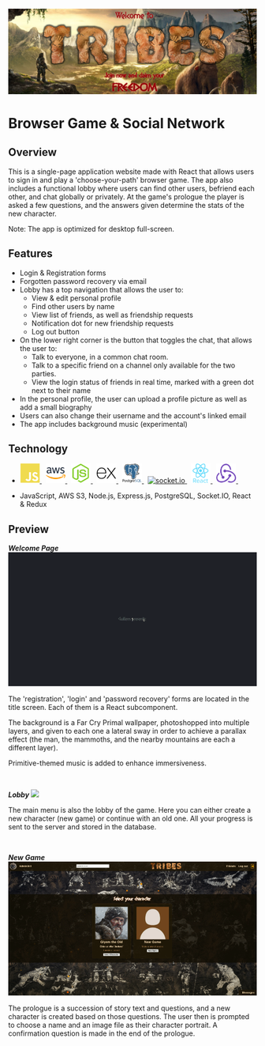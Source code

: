 <img src="public/github_tribes_logo.png"></img>

# Browser Game & Social Network

## Overview

This is a single-page application website made with React that allows users to sign in and play a 'choose-your-path' browser game.
The app also includes a functional lobby where users can find other users, befriend each other, and chat globally or privately.
At the game's prologue the player is asked a few questions, and the answers given determine the stats of the new character.

Note: The app is optimized for desktop full-screen.

## Features

-   Login & Registration forms
-   Forgotten password recovery via email
-   Lobby has a top navigation that allows the user to:
    -   View & edit personal profile
    -   Find other users by name
    -   View list of friends, as well as friendship requests
    -   Notification dot for new friendship requests
    -   Log out button
-   On the lower right corner is the button that toggles the chat, that allows the user to:
    -   Talk to everyone, in a common chat room.
    -   Talk to a specific friend on a channel only available for the two parties.
    -   View the login status of friends in real time, marked with a green dot next to their name
-   In the personal profile, the user can upload a profile picture as well as add a small biography
-   Users can also change their username and the account's linked email
-   The app includes background music (experimental)

## Technology

-   <p> <a href="https://developer.mozilla.org/en-US/docs/Web/JavaScript" target="_blank"> <img src="https://raw.githubusercontent.com/devicons/devicon/c5378d6c2510ffa0b3e4475af95618a8048d6cf1/icons/javascript/javascript-plain.svg" alt="javascript" width="40" height="40"/> </a> &nbsp; <a href="https://aws.amazon.com" target="_blank"> <img src="https://raw.githubusercontent.com/devicons/devicon/c5378d6c2510ffa0b3e4475af95618a8048d6cf1/icons/amazonwebservices/amazonwebservices-original-wordmark.svg" alt="aws" width="40" height="40"/> </a> &nbsp; <a href="https://nodejs.org" target="_blank"> <img src="https://raw.githubusercontent.com/devicons/devicon/c5378d6c2510ffa0b3e4475af95618a8048d6cf1/icons/nodejs/nodejs-original.svg" alt="nodejs" width="40" height="40"/> </a> &nbsp; <a href="https://expressjs.com" target="_blank"> <img src="https://raw.githubusercontent.com/devicons/devicon/c5378d6c2510ffa0b3e4475af95618a8048d6cf1/icons/express/express-original.svg" alt="express" width="40" height="40"/> </a> &nbsp; <a href="https://www.postgresql.org" target="_blank"> <img src="https://raw.githubusercontent.com/devicons/devicon/c5378d6c2510ffa0b3e4475af95618a8048d6cf1/icons/postgresql/postgresql-original-wordmark.svg" alt="postgresql" width="40" height="40"/> </a> &nbsp; <a href="https://socket.io/" target="_blank"> <img src="https://cdn.jsdelivr.net/gh/devicons/devicon/icons/socketio/socketio-original.svg" alt="socket.io" width="40" height="40"/> </a> &nbsp; <a href="https://reactjs.org/" target="_blank"> <img src="https://raw.githubusercontent.com/devicons/devicon/c5378d6c2510ffa0b3e4475af95618a8048d6cf1/icons/react/react-original-wordmark.svg" alt="react" width="40" height="40"/> </a> &nbsp; <a href="https://redux.js.org" target="_blank"> <img src="https://raw.githubusercontent.com/devicons/devicon/c5378d6c2510ffa0b3e4475af95618a8048d6cf1/icons/redux/redux-original.svg" alt="redux" width="40" height="40"/> </a> &nbsp; </p>

-   JavaScript, AWS S3, Node.js, Express.js, PostgreSQL, Socket.IO, React & Redux

## Preview

**_Welcome Page_**
<img src="public/tribes_01.gif">

<p> The 'registration', 'login' and 'password recovery' forms are located in the title screen. Each of them is a React subcomponent.</p>

<p>The background is a Far Cry Primal wallpaper, photoshopped into multiple layers, and given to each one a lateral sway in order to achieve a parallax effect (the man, the mammoths, and the nearby mountains are each a different layer).</p>

<p>Primitive-themed music is added to enhance immersiveness.</p>

<br>

**_Lobby_**
<img src="public/tribes_02.gif">

<p>The main menu is also the lobby of the game. Here you can either create a new character (new game) or continue with an old one. All your progress is sent to the server and stored in the database.</p>

<br>

**_New Game_**
<img src="public/tribes_03.gif">

<p>The prologue is a succession of story text and questions, and a new character is created based on those questions. The user then is prompted to choose a name and an image file as their character portrait. A confirmation question is made in the end of the prologue.</p>

<br>
